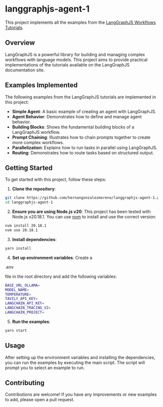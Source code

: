 # langgraphjs-agent-1

This project implements all the examples from the [LangGraphJS Workflows Tutorials](https://langchain-ai.github.io/langgraphjs/tutorials/workflows/).

## Overview

LangGraphJS is a powerful library for building and managing complex workflows with language models. This project aims to provide practical implementations of the tutorials available on the LangGraphJS documentation site.

## Examples Implemented

The following examples from the LangGraphJS tutorials are implemented in this project:

- **Simple Agent**: A basic example of creating an agent with LangGraphJS.
- **Agent Behavior**: Demonstrates how to define and manage agent behavior.
- **Building Blocks**: Shows the fundamental building blocks of a LangGraphJS workflow.
- **Prompt Chaining**: Illustrates how to chain prompts together to create more complex workflows.
- **Parallelization**: Explains how to run tasks in parallel using LangGraphJS.
- **Routing**: Demonstrates how to route tasks based on structured output.

## Getting Started

To get started with this project, follow these steps:

1. **Clone the repository**:
  ```bash
  git clone https://github.com/hernangonzalezmoreno/langgraphjs-agent-1.git
  cd langgraphjs-agent-1
  ```

2. **Ensure you are using Node.js v20**:
  This project has been tested with Node.js v20.18.1. You can use [nvm](https://github.com/nvm-sh/nvm) to install and use the correct version:
  ```bash
  nvm install 20.18.1
  nvm use 20.18.1
  ```

3. **Install dependencies**:
  ```bash
  yarn install
  ```

4. **Set up environment variables**:
  Create a 

.env

 file in the root directory and add the following variables:
   ```bash
   BASE_URL_OLLAMA=
   MODEL_NAME=
   TEMPERATURE=
   TAVILY_API_KEY=
   LANGCHAIN_API_KEY=
   LANGCHAIN_TRACING_V2=
   LANGCHAIN_PROJECT=
   ```

5. **Run the examples**:
  ```bash
  yarn start
  ```

## Usage

After setting up the environment variables and installing the dependencies, you can run the examples by executing the main script. The script will prompt you to select an example to run.

## Contributing

Contributions are welcome! If you have any improvements or new examples to add, please open a pull request.
